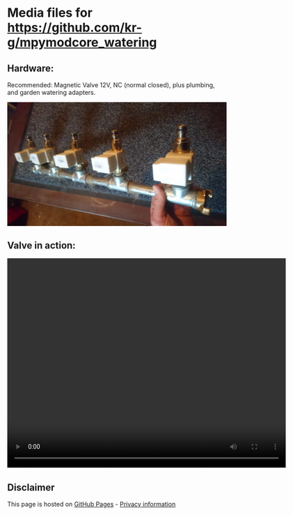 
# Media files for <a href="https://github.com/kr-g/mpymodcore_watering">https://github.com/kr-g/mpymodcore_watering</a>


## Hardware:

  Recommended: Magnetic Valve 12V, NC (normal closed), plus plumbing, and garden watering adapters.

  <img width="640"
      src="https://github.com/kr-g/mpymodcore_watering/raw/master/docs/media/valves_mounted.jpg"
    />


## Valve in action:

  <video width="640" height="480" controls>
    <source src="https://github.com/kr-g/mpymodcore_watering/raw/master/docs/media/valve.mp4">
    Sorry, your browser doesn't support embedded videos, 
    but don't worry, you can
    <a href="https://github.com/kr-g/mpymodcore_watering/raw/master/docs/media/valve.mp4"
    target="_blank">download it</a>
    and watch it with your favorite video player!
  </video>

<!--
## Prototype PCB:
 
### Pic A:
  
  Relay board 5V, and 12V jack for Magnetic Valves. 
  5/12V circuts are completely seperated. Powered by 5V/800mA USB, and 12V/1A (both DC) power supply.
  DONT power ESP32 board with USB, and additional supply in parallel. It will DESTROY the board!!!
  
  <img height="640"
      src="https://github.com/kr-g/mpymodcore_watering/raw/master/docs/media/xxx.jpg"
    />
  
### Pic B:
  
  <img width="640"
      src="https://github.com/kr-g/mpymodcore_watering/raw/master/docs/media/xxx_detail.jpg"
    />

-->

## Disclaimer

This page is hosted on 
[GitHub Pages](https://pages.github.com/) -
[Privacy information](https://help.github.com/en/articles/github-privacy-statement)
  
 
